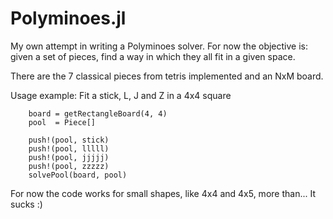 # Polyminoes.jl

My own attempt in writing a Polyminoes solver.
For now the objective is: given a set of pieces, find a way in which they all fit in a given space.

There are the 7 classical pieces from tetris implemented and an NxM board.

Usage example: Fit a stick, L, J and Z in a 4x4 square

```
    board = getRectangleBoard(4, 4)
    pool  = Piece[]

    push!(pool, stick)
    push!(pool, lllll)
    push!(pool, jjjjj)
    push!(pool, zzzzz)
    solvePool(board, pool)

```



For now the code works for small shapes, like 4x4 and 4x5, more than... It sucks :)
